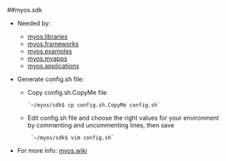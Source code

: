 ##myos.sdk

* Needed by:
  * [myos.libraries](https://github.com/amraboelela/myos.libraries)
  * [myos.frameworks](https://github.com/amraboelela/myos.frameworks)
  * [myos.examples](https://github.com/amraboelela/myos.examples)
  * [myos.myapps](https://github.com/amraboelela/myos.myapps)
  * [myos.applications](https://github.com/amraboelela/myos.applications)

* Generate config.sh file:

  * Copy config.sh.CopyMe file

        `~/myos/sdk$ cp config.sh.CopyMe config.sh`

  * Edit config.sh file and choose the right values for your environment by commenting and uncommenting lines, then save

         `~/myos/sdk$ vim config.sh`
 
* For more info:
[myos.wiki](https://github.com/amraboelela/myos/wiki)
